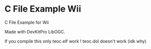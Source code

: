 # C File Example Wii
C File Example for Wii

Made with DevKitPro LibOGC.

If you compile this only teoc.elf work ! teoc.dol doesn't work (idk why)
